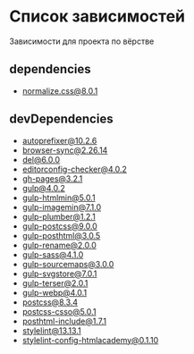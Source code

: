# Список зависимостей

Зависимости для проекта по вёрстве

## dependencies


- normalize.css@8.0.1

## devDependencies


- autoprefixer@10.2.6
- browser-sync@2.26.14
- del@6.0.0
- editorconfig-checker@4.0.2
- gh-pages@3.2.1
- gulp@4.0.2
- gulp-htmlmin@5.0.1
- gulp-imagemin@7.1.0
- gulp-plumber@1.2.1
- gulp-postcss@9.0.0
- gulp-posthtml@3.0.5
- gulp-rename@2.0.0
- gulp-sass@4.1.0
- gulp-sourcemaps@3.0.0
- gulp-svgstore@7.0.1
- gulp-terser@2.0.1
- gulp-webp@4.0.1
- postcss@8.3.4
- postcss-csso@5.0.1
- posthtml-include@1.7.1
- stylelint@13.13.1
- stylelint-config-htmlacademy@0.1.10
